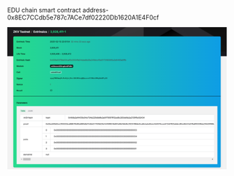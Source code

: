 EDU chain smart contract address- 0x8EC7CCdb5e787c7ACe7df02220Db1620A1E4F0cf 


![zkverify_explorer_attestation](./zkverify_explorer_attestation.png)
